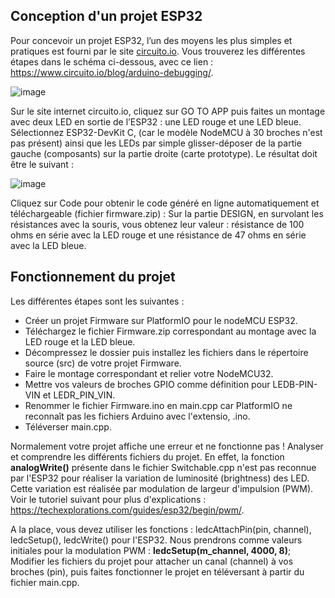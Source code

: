 ## Conception d'un projet ESP32

Pour concevoir un projet ESP32, l’un des moyens les plus simples et pratiques est fourni par le site [circuito.io](http://www.circuito.io). Vous trouverez les différentes étapes dans le schéma ci-dessous, avec ce lien : https://www.circuito.io/blog/arduino-debugging/.
 
 ![image](https://user-images.githubusercontent.com/44494044/129628146-fa27be7a-1a82-4374-ae26-b704020b5147.png)

Sur le site internet circuito.io, cliquez sur GO TO APP puis faites un montage avec deux LED en sortie de l’ESP32 : une LED rouge et une LED bleue. Sélectionnez ESP32-DevKit C, (car le modèle NodeMCU à 30 broches n'est pas présent) ainsi que les LEDs par simple glisser-déposer de la partie gauche (composants) sur la partie droite (carte prototype).
Le résultat doit être le suivant :

![image](https://user-images.githubusercontent.com/44494044/129630994-770353b0-1136-43af-9009-c30e80203667.png)

Cliquez sur Code pour obtenir le code généré en ligne automatiquement et téléchargeable (fichier firmware.zip) :
Sur la partie DESIGN, en survolant les résistances avec la souris, vous obtenez leur valeur : résistance de 100 ohms en série avec la LED rouge et une résistance de 47 ohms en série avec la LED bleue.

## Fonctionnement du projet
Les différentes étapes sont les suivantes :

* Créer un projet Firmware sur PlatformIO pour le nodeMCU ESP32.
* Téléchargez le fichier Firmware.zip correspondant au montage avec la LED rouge et la LED bleue.
* Décompressez le dossier puis installez les fichiers dans le répertoire source (src) de votre projet Firmware.
* Faire le montage correspondant et relier votre NodeMCU32.
* Mettre vos valeurs de broches GPIO comme définition pour LEDB-PIN-VIN et LEDR_PIN_VIN.
* Renommer le fichier Firmware.ino en main.cpp car PlatformIO ne reconnaît pas les fichiers Arduino avec l'extensio, .ino.
* Téléverser main.cpp.

Normalement votre projet affiche une erreur et ne fonctionne pas ! 
Analyser et comprendre les différents fichiers du projet.
En effet, la fonction **analogWrite()** présente dans le fichier Switchable.cpp n'est pas reconnue par l'ESP32 pour réaliser la variation de luminosité (brightness) des LED.
Cette variation est réalisée par modulation de largeur d'impulsion (PWM). Voir le tutoriel suivant pour plus d'explications : https://techexplorations.com/guides/esp32/begin/pwm/.

A la place, vous devez utiliser les fonctions : ledcAttachPin(pin, channel), ledcSetup(), ledcWrite() pour l'ESP32.
Nous prendrons comme valeurs initiales pour la modulation PWM : **ledcSetup(m_channel, 4000, 8)**;
Modifier les fichiers du projet pour attacher un canal (channel) à vos broches (pin), puis faites fonctionner le projet en téléversant à partir du fichier main.cpp.


